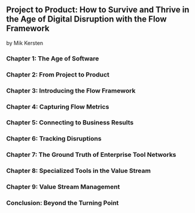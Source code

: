 ## Project to Product: How to Survive and Thrive in the Age of Digital Disruption with the Flow Framework

by Mik Kersten

### Chapter 1: The Age of Software

### Chapter 2: From Project to Product

### Chapter 3: Introducing the Flow Framework

### Chapter 4: Capturing Flow Metrics

### Chapter 5: Connecting to Business Results

### Chapter 6: Tracking Disruptions

### Chapter 7: The Ground Truth of Enterprise Tool Networks

### Chapter 8: Specialized Tools in the Value Stream

### Chapter 9: Value Stream Management

### Conclusion: Beyond the Turning Point
